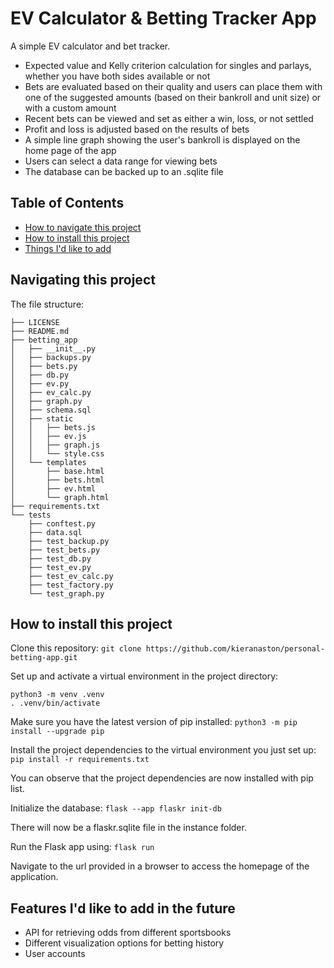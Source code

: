 # EV Calculator & Betting Tracker App

A simple EV calculator and bet tracker.

* Expected value and Kelly criterion calculation for singles and parlays, whether you have both sides available or not
* Bets are evaluated based on their quality and users can place them with one of the suggested amounts (based on their bankroll and unit size) or with a custom amount
* Recent bets can be viewed and set as either a win, loss, or not settled
* Profit and loss is adjusted based on the results of bets
* A simple line graph showing the user's bankroll is displayed on the home page of the app
* Users can select a data range for viewing bets
* The database can be backed up to an .sqlite file

## Table of Contents
- [How to navigate this project](#how-to-navigate-this-project)
- [How to install this project](#how-to-install-this-project)
- [Things I'd like to add](#features-id-like-to-add-in-the-future)

 ## Navigating this project

The file structure:

```
├── LICENSE
├── README.md
├── betting_app
│   ├── __init__.py
│   ├── backups.py
│   ├── bets.py
│   ├── db.py
│   ├── ev.py
│   ├── ev_calc.py
│   ├── graph.py
│   ├── schema.sql
│   ├── static
│   │   ├── bets.js
│   │   ├── ev.js
│   │   ├── graph.js
│   │   └── style.css
│   └── templates
│       ├── base.html
│       ├── bets.html
│       ├── ev.html
│       └── graph.html
├── requirements.txt
└── tests
    ├── conftest.py
    ├── data.sql
    ├── test_backup.py
    ├── test_bets.py
    ├── test_db.py
    ├── test_ev.py
    ├── test_ev_calc.py
    ├── test_factory.py
    └── test_graph.py
```

## How to install this project

Clone this repository: `git clone https://github.com/kieranaston/personal-betting-app.git`

Set up and activate a virtual environment in the project directory:

```
python3 -m venv .venv
. .venv/bin/activate
```

Make sure you have the latest version of pip installed: `python3 -m pip install --upgrade pip`

Install the project dependencies to the virtual environment you just set up: `pip install -r requirements.txt`

You can observe that the project dependencies are now installed with pip list.

Initialize the database: `flask --app flaskr init-db`

There will now be a flaskr.sqlite file in the instance folder.

Run the Flask app using: `flask run`

Navigate to the url provided in a browser to access the homepage of the application.

## Features I'd like to add in the future

* API for retrieving odds from different sportsbooks
* Different visualization options for betting history
* User accounts

[^1]: Tutorial - Flask Documentation (3.0.x). (n.d.). https://flask.palletsprojects.com/en/stable/tutorial/
